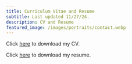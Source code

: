 ```yaml
---
title: Curriculum Vitae and Resume
subtitle: Last updated 11/27/24.
description: CV and Resume
featured_image: /images/portraits/contact.webp
---
```


Click <a href="/cv" onclick="window.open('/Luu_Jonathan_CV.pdf')">here</a> to download my CV.

Click <a href="/cv" onclick="window.open('/Luu_Jonathan_Resume.pdf')">here</a> to download my resume.
